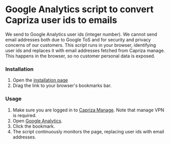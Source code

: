 # Google Analytics script to convert Capriza user ids to emails

We send to Google Analytics user ids (integer number). We cannot send email addresses both due to Google ToS
and for security and privacy concerns of our customers.
This script runs in your browser, identifying user ids and replaces it with email addresses fetched from Capriza manage. This
happens in the browser, so no customer personal data is exposed.

### Installation
1. Open the [installation page]()
1. Drag the link to your browser's bookmarks bar.

### Usage
1. Make sure you are logged in to [Capriza Manage](https://manage.prod.capriza.com). Note that manage VPN is required.
1. Open [Google Analytics](https://analytics.google.com/analytics/web/).
1. Click the bookmark.
1. The script continuously monitors the page, replacing user ids with email addresses.
 
